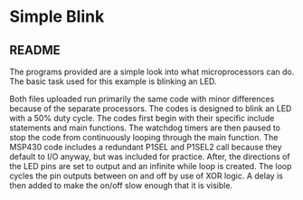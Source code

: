 # Simple Blink

## README
The programs provided are a simple look into what microprocessors can do.  The basic task used for this example is blinking an LED.  

Both files uploaded run primarily the same code with minor differences because of the separate processors.  The codes is designed to blink an LED with a 50% duty cycle.  The codes first begin with their specific include statements and main functions.  The watchdog timers are then paused to stop the code from continuously looping through the main function.  The MSP430 code includes a redundant P1SEL and P1SEL2 call because they default to I/O anyway, but was included for practice.  After, the directions of the LED pins are set to output and an infinite while loop is created.  The loop cycles the pin outputs between on and off by use of XOR logic.  A delay is then added to make the on/off slow enough that it is visible.
